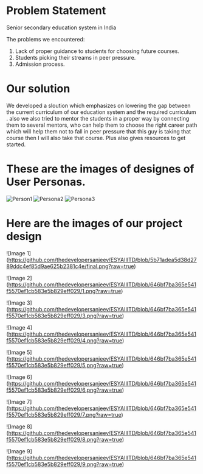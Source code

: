 # Problem Statement
Senior secondary education system in India

The problems we encountered: 

1. Lack of proper guidance to students for choosing future courses.
1. Students picking their streams in peer pressure.
1. Admission process.

# Our solution 
We developed a sloution which emphasizes on lowering the gap between the current curriculum of our education system and the required curriculum .
also we also tried to mentor the students in a proper way by connecting them to several mentors, who can help them to choose the right career path which will help them not to fall in peer pressure that this guy is taking that course then I will also take that course.
Plus also gives resources to get started.

# These are the images of designes of User Personas.
![Person1](https://github.com/thedevelopersanjeev/ESYAIIITD/blob/d321835743028c0c45598674d402aac49fac2b32/Persona1.png?raw=true)
![Persona2](https://github.com/thedevelopersanjeev/ESYAIIITD/blob/d321835743028c0c45598674d402aac49fac2b32/Persona2.png?raw=true)
![Persona3](https://github.com/thedevelopersanjeev/ESYAIIITD/blob/d321835743028c0c45598674d402aac49fac2b32/Persona3.png?raw=true)

# Here are the images of our project design 
![Image 1] (https://github.com/thedevelopersanjeev/ESYAIIITD/blob/5b71adea5d38d2789ddc4ef85d9ae625b2381c4e/final.png?raw=true)

![Image 2] (https://github.com/thedevelopersanjeev/ESYAIIITD/blob/646bf7ba365e541f5570ef1cb583e5b829eff029/1.png?raw=true)

![Image 3] (https://github.com/thedevelopersanjeev/ESYAIIITD/blob/646bf7ba365e541f5570ef1cb583e5b829eff029/3.png?raw=true)

![Image 4] (https://github.com/thedevelopersanjeev/ESYAIIITD/blob/646bf7ba365e541f5570ef1cb583e5b829eff029/4.png?raw=true)

![Image 5] (https://github.com/thedevelopersanjeev/ESYAIIITD/blob/646bf7ba365e541f5570ef1cb583e5b829eff029/5.png?raw=true)

![Image 6] (https://github.com/thedevelopersanjeev/ESYAIIITD/blob/646bf7ba365e541f5570ef1cb583e5b829eff029/6.png?raw=true)

![Image 7] (https://github.com/thedevelopersanjeev/ESYAIIITD/blob/646bf7ba365e541f5570ef1cb583e5b829eff029/7.png?raw=true)

![Image 8] (https://github.com/thedevelopersanjeev/ESYAIIITD/blob/646bf7ba365e541f5570ef1cb583e5b829eff029/8.png?raw=true)

![Image 9] (https://github.com/thedevelopersanjeev/ESYAIIITD/blob/646bf7ba365e541f5570ef1cb583e5b829eff029/9.png?raw=true)
